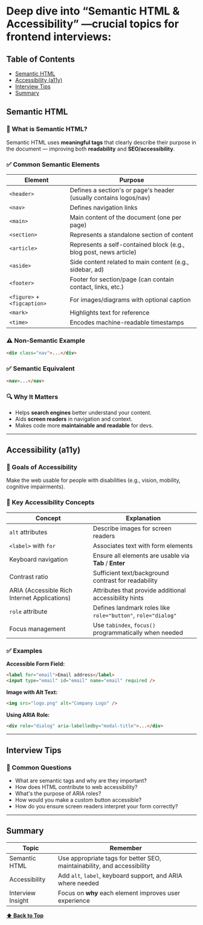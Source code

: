 # Deep dive into “Semantic HTML & Accessibility” —crucial topics for frontend interviews:

## Table of Contents

- [ Semantic HTML](#semantic-html)
- [ Accessibility (a11y)](#accessibility-(a11y))
- [ Interview Tips](#interview-tips)
- [ Summary](#summary)

##  Semantic HTML

### 🔹 What is Semantic HTML?

Semantic HTML uses **meaningful tags** that clearly describe their purpose in the document — improving both **readability** and **SEO/accessibility**.

### ✅ Common Semantic Elements

| Element                     | Purpose                                                           |
| --------------------------- | ----------------------------------------------------------------- |
| `<header>`                  | Defines a section's or page's header (usually contains logos/nav) |
| `<nav>`                     | Defines navigation links                                          |
| `<main>`                    | Main content of the document (one per page)                       |
| `<section>`                 | Represents a standalone section of content                        |
| `<article>`                 | Represents a self-contained block (e.g., blog post, news article) |
| `<aside>`                   | Side content related to main content (e.g., sidebar, ad)          |
| `<footer>`                  | Footer for section/page (can contain contact, links, etc.)        |
| `<figure>` + `<figcaption>` | For images/diagrams with optional caption                         |
| `<mark>`                    | Highlights text for reference                                     |
| `<time>`                    | Encodes machine-readable timestamps                               |

### ⚠️ Non-Semantic Example

```html
<div class="nav">...</div>
```

### ✅ Semantic Equivalent

```html
<nav>...</nav>
```

### 🔍 Why It Matters

* Helps **search engines** better understand your content.
* Aids **screen readers** in navigation and context.
* Makes code more **maintainable and readable** for devs.

---

##  Accessibility (a11y)

### 📌 Goals of Accessibility

Make the web usable for people with disabilities (e.g., vision, mobility, cognitive impairments).

### 🔹 Key Accessibility Concepts

| Concept                                      | Explanation                                                  |
| -------------------------------------------- | ------------------------------------------------------------ |
| `alt` attributes                             | Describe images for screen readers                           |
| `<label>` with `for`                         | Associates text with form elements                           |
| Keyboard navigation                          | Ensure all elements are usable via **Tab** / **Enter**       |
| Contrast ratio                               | Sufficient text/background contrast for readability          |
| ARIA (Accessible Rich Internet Applications) | Attributes that provide additional accessibility hints       |
| `role` attribute                             | Defines landmark roles like `role="button"`, `role="dialog"` |
| Focus management                             | Use `tabindex`, `focus()` programmatically when needed       |

### ✅ Examples

**Accessible Form Field:**

```html
<label for="email">Email address</label>
<input type="email" id="email" name="email" required />
```

**Image with Alt Text:**

```html
<img src="logo.png" alt="Company Logo" />
```

**Using ARIA Role:**

```html
<div role="dialog" aria-labelledby="modal-title">...</div>
```

---

## Interview Tips

### 📌 Common Questions

* What are semantic tags and why are they important?
* How does HTML contribute to web accessibility?
* What's the purpose of ARIA roles?
* How would you make a custom button accessible?
* How do you ensure screen readers interpret your form correctly?

---

##  Summary

| Topic             | Remember                                                                |
| ----------------- | ----------------------------------------------------------------------- |
| Semantic HTML     | Use appropriate tags for better SEO, maintainability, and accessibility |
| Accessibility     | Add `alt`, `label`, keyboard support, and ARIA where needed             |
| Interview Insight | Focus on **why** each element improves user experience                  |

**[⬆ Back to Top](#table-of-contents)**